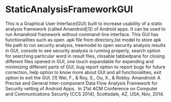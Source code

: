 # StaticAnalysisFrameworkGUI
This is a  Graphical User Interface(GUI) built to increase usability of a static analysis framework (called Amandroid[1]) of Android apps. It can be used to run Amandroid framework without command-line interface. This GUI has functionalities such as open .apk file from directory,list model to store apk file path to run security analysis, treemodel to open security analysis results in GUI, console to see security analysis is running properly, search option for searching particular word in result files, closable tabbedpane for closing different files opened in GUI, one touch expandable for expending and minimizing different parts of GUI, bug report option to report bugs for future correction, help option to know more about GUI and all functionalities, exit option to exit the GUI. 
[1] Wei, F., & Roy, S., Ou, X., & Robby. Amandroid: A Precise and General Inter-component Data Flow Analysis Framework for Security vetting of Android Apps.
 In 21st ACM Conference on Computer and Communications Security (CCS 2014), Scottsdale, AZ, USA, Nov, 2014.


